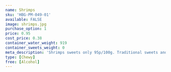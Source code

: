 ```yaml
---
name: Shrimps
sku: 'HBG-PM-049-01'
available: FALSE
image: shrimps.jpg
purchase_option: 1
price: 0.95
cost_price: 0.38
container_water_weight: 919
container_sweets_weight: 0
meta_description: 'Shrimps sweets only 95p/100g. Traditional sweets and more at Humbugs Confectionery Store. Specialists in satisfying your sweet tooth!'
type: [Chewy]
free: [Alcohol]
---
```


